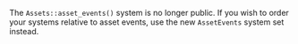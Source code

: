 The `Assets::asset_events()` system is no longer public. If you wish to order your systems relative to asset events, use the new `AssetEvents` system set instead.
